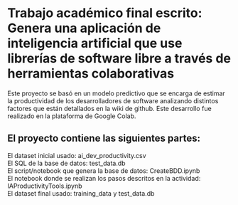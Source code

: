 
# Trabajo académico final escrito: Genera una aplicación de inteligencia artificial que use librerías de software libre a través de herramientas colaborativas

Este proyecto se basó en un modelo predictivo que se encarga de estimar la productividad de los desarrolladores de software analizando distintos factores que están detallados en la wiki de github.
Este desarrollo fue realizado en la plataforma de Google Colab.

## El proyecto contiene las siguientes partes:  

  El dataset inicial usado: ai_dev_productivity.csv  
  El SQL de la base de datos: test_data.db  
  El script/notebook que genera la base de datos: CreateBDD.ipynb  
  El notebook donde se realizan los pasos descritos en la actividad: IAProductivityTools.ipynb  
  El dataset final usado: training_data y test_data.db  



